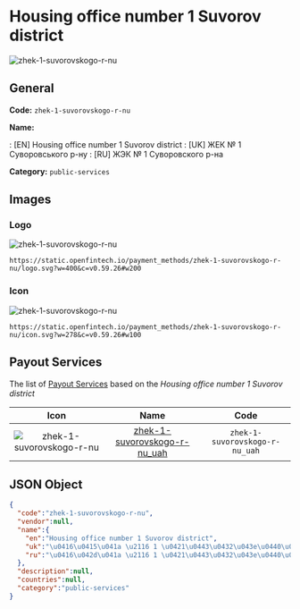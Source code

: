 
# Housing office number 1 Suvorov district 
![zhek-1-suvorovskogo-r-nu](https://static.openfintech.io/payment_methods/zhek-1-suvorovskogo-r-nu/logo.svg?w=400&c=v0.59.26#w200)  

## General 
**Code:** `zhek-1-suvorovskogo-r-nu` 
 
**Name:** 
 
:	[EN] Housing office number 1 Suvorov district 
:	[UK] ЖЕК № 1 Суворовського р-ну 
:	[RU] ЖЭК № 1 Суворовского р-на 
 
**Category:** `public-services` 
 

## Images 

### Logo 
![zhek-1-suvorovskogo-r-nu](https://static.openfintech.io/payment_methods/zhek-1-suvorovskogo-r-nu/logo.svg?w=400&c=v0.59.26#w200)  

```
https://static.openfintech.io/payment_methods/zhek-1-suvorovskogo-r-nu/logo.svg?w=400&c=v0.59.26#w200
```  

### Icon 
![zhek-1-suvorovskogo-r-nu](https://static.openfintech.io/payment_methods/zhek-1-suvorovskogo-r-nu/icon.svg?w=278&c=v0.59.26#w100)  

```
https://static.openfintech.io/payment_methods/zhek-1-suvorovskogo-r-nu/icon.svg?w=278&c=v0.59.26#w100
```  

## Payout Services 
 
The list of [Payout Services](/payout-services/) based on the _Housing office number 1 Suvorov district_ 

|Icon|Name|Code| 
|:---:|:---:|:---:| 
|![zhek-1-suvorovskogo-r-nu](https://static.openfintech.io/payout_methods/zhek-1-suvorovskogo-r-nu/icon.png?w=278&c=v0.59.26#w40) |[zhek-1-suvorovskogo-r-nu_uah](/payout-services/zhek-1-suvorovskogo-r-nu_uah/)|`zhek-1-suvorovskogo-r-nu_uah`| 
 

## JSON Object 

```json
{
  "code":"zhek-1-suvorovskogo-r-nu",
  "vendor":null,
  "name":{
    "en":"Housing office number 1 Suvorov district",
    "uk":"\u0416\u0415\u041a \u2116 1 \u0421\u0443\u0432\u043e\u0440\u043e\u0432\u0441\u044c\u043a\u043e\u0433\u043e \u0440-\u043d\u0443",
    "ru":"\u0416\u042d\u041a \u2116 1 \u0421\u0443\u0432\u043e\u0440\u043e\u0432\u0441\u043a\u043e\u0433\u043e \u0440-\u043d\u0430"
  },
  "description":null,
  "countries":null,
  "category":"public-services"
}
```  
